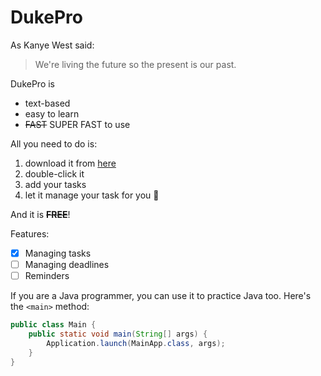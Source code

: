 # DukePro

As Kanye West said:
> We're living the future so
> the present is our past.

DukePro is
* text-based
* easy to learn
*  ~~FAST~~ SUPER FAST to use

All you need to do is:
1. download it from [here](http://github.com)
2. double-click it
3. add your tasks
4. let it manage your task for you :pig:

And it is ~~**FREE**~~!

Features:
- [x] Managing tasks
- [ ] Managing deadlines 
- [ ] Reminders 

If you are a Java programmer, you can use it to practice Java too. Here's the `<main>` method:
```java
public class Main {
    public static void main(String[] args) {
        Application.launch(MainApp.class, args);
    }
}
```
